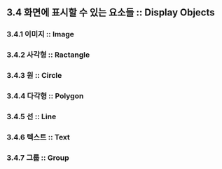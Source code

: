 ## 3.4 화면에 표시할 수 있는 요소들 :: Display Objects

### 3.4.1 이미지 :: Image

### 3.4.2 사각형 :: Ractangle

### 3.4.3 원 :: Circle

### 3.4.4 다각형 :: Polygon

### 3.4.5 선 :: Line

### 3.4.6 텍스트 :: Text

### 3.4.7 그룹 :: Group
